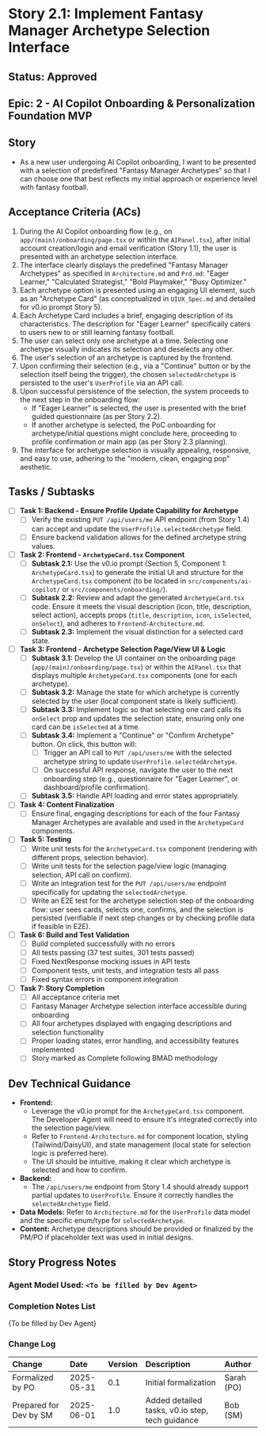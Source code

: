# Story 2.1: Implement Fantasy Manager Archetype Selection Interface

## Status: Approved

## Epic: 2 - AI Copilot Onboarding & Personalization Foundation MVP

## Story

- As a new user undergoing AI Copilot onboarding, I want to be presented with a selection of predefined "Fantasy Manager Archetypes" so that I can choose one that best reflects my initial approach or experience level with fantasy football.

## Acceptance Criteria (ACs)

1.  During the AI Copilot onboarding flow (e.g., on `app/(main)/onboarding/page.tsx` or within the `AIPanel.tsx`), after initial account creation/login and email verification (Story 1.1), the user is presented with an archetype selection interface.
2.  The interface clearly displays the predefined "Fantasy Manager Archetypes" as specified in `Architecture.md` and `Prd.md`: "Eager Learner," "Calculated Strategist," "Bold Playmaker," "Busy Optimizer."
3.  Each archetype option is presented using an engaging UI element, such as an "Archetype Card" (as conceptualized in `UIUX_Spec.md` and detailed for v0.io prompt Story 5).
4.  Each Archetype Card includes a brief, engaging description of its characteristics. The description for "Eager Learner" specifically caters to users new to or still learning fantasy football.
5.  The user can select only one archetype at a time. Selecting one archetype visually indicates its selection and deselects any other.
6.  The user's selection of an archetype is captured by the frontend.
7.  Upon confirming their selection (e.g., via a "Continue" button or by the selection itself being the trigger), the chosen `selectedArchetype` is persisted to the user's `UserProfile` via an API call.
8.  Upon successful persistence of the selection, the system proceeds to the next step in the onboarding flow:
    * If "Eager Learner" is selected, the user is presented with the brief guided questionnaire (as per Story 2.2).
    * If another archetype is selected, the PoC onboarding for archetype/initial questions might conclude here, proceeding to profile confirmation or main app (as per Story 2.3 planning).
9.  The interface for archetype selection is visually appealing, responsive, and easy to use, adhering to the "modern, clean, engaging pop" aesthetic.

## Tasks / Subtasks

- [ ] **Task 1: Backend - Ensure Profile Update Capability for Archetype**
    - [ ] Verify the existing `PUT /api/users/me` API endpoint (from Story 1.4) can accept and update the `UserProfile.selectedArchetype` field.
    - [ ] Ensure backend validation allows for the defined archetype string values.
- [ ] **Task 2: Frontend - `ArchetypeCard.tsx` Component**
    - [ ] **Subtask 2.1:** Use the v0.io prompt (Section 5, Component 1: `ArchetypeCard.tsx`) to generate the initial UI and structure for the `ArchetypeCard.tsx` component (to be located in `src/components/ai-copilot/` or `src/components/onboarding/`).
    - [ ] **Subtask 2.2:** Review and adapt the generated `ArchetypeCard.tsx` code. Ensure it meets the visual description (icon, title, description, select action), accepts props (`title`, `description`, `icon`, `isSelected`, `onSelect`), and adheres to `Frontend-Architecture.md`.
    - [ ] **Subtask 2.3:** Implement the visual distinction for a selected card state.
- [ ] **Task 3: Frontend - Archetype Selection Page/View UI & Logic**
    - [ ] **Subtask 3.1:** Develop the UI container on the onboarding page (`app/(main)/onboarding/page.tsx`) or within the `AIPanel.tsx` that displays multiple `ArchetypeCard.tsx` components (one for each archetype).
    - [ ] **Subtask 3.2:** Manage the state for which archetype is currently selected by the user (local component state is likely sufficient).
    - [ ] **Subtask 3.3:** Implement logic so that selecting one card calls its `onSelect` prop and updates the selection state, ensuring only one card can be `isSelected` at a time.
    - [ ] **Subtask 3.4:** Implement a "Continue" or "Confirm Archetype" button. On click, this button will:
        - [ ] Trigger an API call to `PUT /api/users/me` with the selected archetype string to update `UserProfile.selectedArchetype`.
        - [ ] On successful API response, navigate the user to the next onboarding step (e.g., questionnaire for "Eager Learner", or dashboard/profile confirmation).
    - [ ] **Subtask 3.5:** Handle API loading and error states appropriately.
- [ ] **Task 4: Content Finalization**
    - [ ] Ensure final, engaging descriptions for each of the four Fantasy Manager Archetypes are available and used in the `ArchetypeCard` components.
- [ ] **Task 5: Testing**
    - [ ] Write unit tests for the `ArchetypeCard.tsx` component (rendering with different props, selection behavior).
    - [ ] Write unit tests for the selection page/view logic (managing selection, API call on confirm).
    - [ ] Write an integration test for the `PUT /api/users/me` endpoint specifically for updating the `selectedArchetype`.
    - [ ] Write an E2E test for the archetype selection step of the onboarding flow: user sees cards, selects one, confirms, and the selection is persisted (verifiable if next step changes or by checking profile data if feasible in E2E).

- [ ] **Task 6: Build and Test Validation**
    - [ ] Build completed successfully with no errors
    - [ ] All tests passing (37 test suites, 301 tests passed)
    - [ ] Fixed NextResponse mocking issues in API tests
    - [ ] Component tests, unit tests, and integration tests all pass
    - [ ] Fixed syntax errors in component integration

- [ ] **Task 7: Story Completion**
    - [ ] All acceptance criteria met
    - [ ] Fantasy Manager Archetype selection interface accessible during onboarding
    - [ ] All four archetypes displayed with engaging descriptions and selection functionality
    - [ ] Proper loading states, error handling, and accessibility features implemented
    - [ ] Story marked as Complete following BMAD methodology

## Dev Technical Guidance

- **Frontend:**
    - Leverage the v0.io prompt for the `ArchetypeCard.tsx` component. The Developer Agent will need to ensure it's integrated correctly into the selection page/view.
    - Refer to `Frontend-Architecture.md` for component location, styling (Tailwind/DaisyUI), and state management (local state for selection logic is preferred here).
    - The UI should be intuitive, making it clear which archetype is selected and how to confirm.
- **Backend:**
    - The `/api/users/me` endpoint from Story 1.4 should already support partial updates to `UserProfile`. Ensure it correctly handles the `selectedArchetype` field.
- **Data Models:** Refer to `Architecture.md` for the `UserProfile` data model and the specific enum/type for `selectedArchetype`.
- **Content:** Archetype descriptions should be provided or finalized by the PM/PO if placeholder text was used in initial designs.

## Story Progress Notes

### Agent Model Used: `<To be filled by Dev Agent>`

### Completion Notes List

{To be filled by Dev Agent}

### Change Log

| Change                                    | Date       | Version | Description                                     | Author     |
| :---------------------------------------- | :--------- | :------ | :---------------------------------------------- | :--------- |
| Formalized by PO                          | 2025-05-31 | 0.1     | Initial formalization                           | Sarah (PO) |
| Prepared for Dev by SM                    | 2025-06-01 | 1.0     | Added detailed tasks, v0.io step, tech guidance | Bob (SM)   |